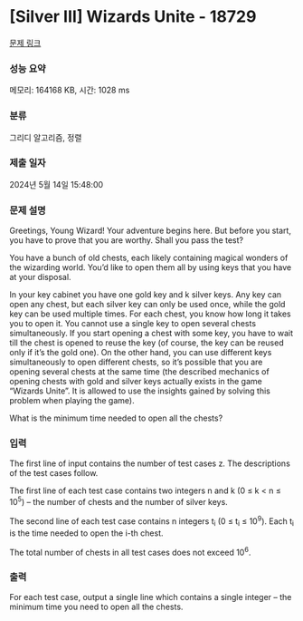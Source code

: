 # [Silver III] Wizards Unite - 18729 

[문제 링크](https://www.acmicpc.net/problem/18729) 

### 성능 요약

메모리: 164168 KB, 시간: 1028 ms

### 분류

그리디 알고리즘, 정렬

### 제출 일자

2024년 5월 14일 15:48:00

### 문제 설명

<p>Greetings, Young Wizard! Your adventure begins here. But before you start, you have to prove that you are worthy. Shall you pass the test?</p>

<p>You have a bunch of old chests, each likely containing magical wonders of the wizarding world. You’d like to open them all by using keys that you have at your disposal.</p>

<p>In your key cabinet you have one gold key and k silver keys. Any key can open any chest, but each silver key can only be used once, while the gold key can be used multiple times. For each chest, you know how long it takes you to open it. You cannot use a single key to open several chests simultaneously. If you start opening a chest with some key, you have to wait till the chest is opened to reuse the key (of course, the key can be reused only if it’s the gold one). On the other hand, you can use different keys simultaneously to open different chests, so it’s possible that you are opening several chests at the same time (the described mechanics of opening chests with gold and silver keys actually exists in the game “Wizards Unite”. It is allowed to use the insights gained by solving this problem when playing the game).</p>

<p>What is the minimum time needed to open all the chests?</p>

### 입력 

 <p>The first line of input contains the number of test cases z. The descriptions of the test cases follow.</p>

<p>The first line of each test case contains two integers n and k (0 ≤ k < n ≤ 10<sup>5</sup>) – the number of chests and the number of silver keys.</p>

<p>The second line of each test case contains n integers t<sub>i</sub> (0 ≤ t<sub>i</sub> ≤ 10<sup>9</sup>). Each t<sub>i</sub> is the time needed to open the i-th chest.</p>

<p>The total number of chests in all test cases does not exceed 10<sup>6</sup>.</p>

### 출력 

 <p>For each test case, output a single line which contains a single integer – the minimum time you need to open all the chests.</p>


